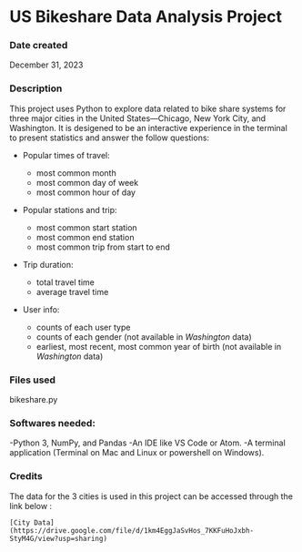 # US Bikeshare Data Analysis Project


### Date created
December 31, 2023


### Description
This project uses Python to explore data related to bike share systems for three major cities in the United States—Chicago, New York City, and Washington. It is desigened to be an interactive experience in the terminal to present statistics and answer the follow questions:

* Popular times of travel:
  - most common month
  - most common day of week
  - most common hour of day

* Popular stations and trip:
  - most common start station
  - most common end station
  - most common trip from start to end 

* Trip duration:

  - total travel time
  - average travel time

* User info:

  - counts of each user type
  - counts of each gender (not available in _Washington_ data)
  - earliest, most recent, most common year of birth (not available in _Washington_ data)


### Files used
bikeshare.py

### Softwares needed:
-Python 3, NumPy, and Pandas 
-An IDE like VS Code or Atom.
-A terminal application (Terminal on Mac and Linux or powershell on Windows).

### Credits
The data for the 3 cities is used in this project can be accessed through the link below :

    [City Data](https://drive.google.com/file/d/1km4EggJaSvHos_7KKFuHoJxbh-StyM4G/view?usp=sharing)

